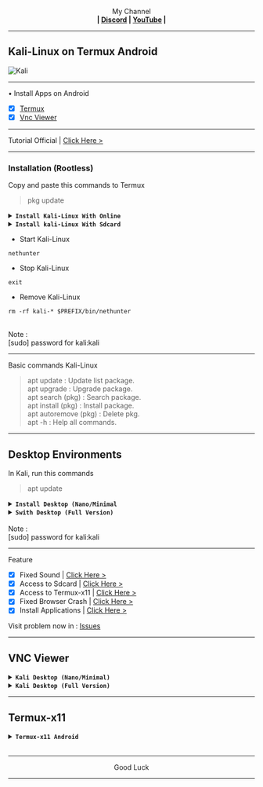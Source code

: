 
<p align="center">My Channel</br><b>
| <a href="https://discord.gg/GCehyym">Discord</a> | <a href="https://youtube.com/channel/UC3sLb7eZCu72iv3G1yUhUHQ">YouTube</a> |</b></p>

---
## Kali-Linux on Termux Android
![Kali](https://github.com/wahasa/Project/assets/69626847/4433ab43-110d-442a-a3da-882a20225a5c)

---
• Install Apps on Android
- [x] [Termux](https://play.google.com/store/apps/details?id=com.termux)
- [x] [Vnc Viewer](https://play.google.com/store/apps/details?id=com.realvnc.viewer.android)

---
Tutorial Official | [Click Here >](https://www.kali.org/docs/nethunter/nethunter-rootless)

---
### Installation (Rootless)</br>
Copy and paste this commands to Termux

> pkg update

<details></br><summary><b><code>Install Kali-Linux With Online</code></b></summary>
In Termux, run this command

#### Install Kali-linux
Rootfs : Armhf, Arm64, i386, Amd64
```
pkg install wget -y ; wget -O install-nethunter-termux https://offs.ec/2MceZWr ; chmod +x install-nethunter-termux ; ./install-nethunter-termux
```

</br>
Note :</br>

* Kali Nano (Cli)
* Kali Minimal (Cli + Pkg Kali)
* Kali Full (Cli + Pkg Kali + Desktop)

Kali Full file size is < 2Gb, the extract time is 10-15 minutes and when it is finished it will be taken to the Kali-Nethunter menu.

---
</details>

<details></br><summary><b><code>Install kali-Linux With Sdcard</code></b></summary>

Before download, run this command to termux :

> uname -m

* kalifs-armhf (Arm-v7)
* kalifs-arm64 (Aarch64)
* kalifs-i386  (X86)
* kalifs-amd64 (X86_64)

- [x] [Link Download](http://kali.download/nethunter-images/current/rootfs/?C=S&O=D)

</br>
Note :</br>

* Kali Nano (Cli)
* Kali Minimal (Cli + Pkg Kali)
* Kali Full (Cli + Pkg Kali + Desktop)

---
In Termux, run this commands
```
termux-setup-storage
```
```
cd /sdcard/Download
```
```
cp (Name file).tar.xz ~/
```
```
cd
```

#### Install Kali-linux
```
pkg install wget -y ; wget -O install-nethunter-termux https://offs.ec/2MceZWr ; chmod +x install-nethunter-termux ; ./install-nethunter-termux
```

* Select number, enter.

Note :</br>
If there are options (Y/N), select (N) all. the extract time is 10-15 minutes and when it is finished it will be taken to the Kali-Nethunter menu.

---
</details>

* Start Kali-Linux
```
nethunter
```

* Stop Kali-Linux
```
exit
```

* Remove Kali-Linux
```
rm -rf kali-* $PREFIX/bin/nethunter
```

</br>
Note :</br>
[sudo] password for kali:kali
</br>

---
Basic commands Kali-Linux
> apt update : Update list package.</br>
> apt upgrade : Upgrade package.</br>
> apt search (pkg) : Search package.</br>
> apt install (pkg) : Install package.</br>
> apt autoremove (pkg) : Delete pkg.</br>
> apt -h : Help all commands.

---
## Desktop Environments
In Kali, run this commands

> apt update

<details></br><summary><b><code>Install Desktop (Nano/Minimal</code></b></summary>

<details><summary><b><code>Kali Desktop </code></b></summary>

![Screenshot_2024-02-26-06-23-17-803_com realvnc viewer android](https://github.com/wahasa/Kali-Nethunter/assets/69626847/4ffeec7d-cdbe-432e-ab5d-4becc5da15d6)
```
sudo apt install wget -y ; wget https://raw.githubusercontent.com/wahasa/Kali-Nethunter/main/Desktop/de-kali.sh ; chmod +x de-kali.sh ; ./de-kali.sh
```
</details>

<details><summary><b><code>Xfce Desktop</code></b></summary>

![Screenshot_2024-02-10-14-48-32-689_com realvnc viewer android](https://github.com/wahasa/Kali-Nethunter/assets/69626847/5199d723-7a06-4324-8c6f-09d3f21ba463)
```
sudo apt install wget -y ; wget https://raw.githubusercontent.com/wahasa/Kali-Nethunter/main/Desktop/de-xfce.sh ; chmod +x de-xfce.sh ; ./de-xfce.sh
```
</details>

<details><summary><b><code>Lxde Desktop</code></b></summary>

![Screenshot_2024-03-10-14-37-33-976_com realvnc viewer android](https://github.com/wahasa/Kali-Nethunter/assets/69626847/8c19f07d-ea86-46a8-bd95-546313517031)
```
sudo apt install wget -y ; wget https://raw.githubusercontent.com/wahasa/Kali-Nethunter/main/Desktop/de-lxde.sh ; chmod +x de-lxde.sh ; ./de-lxde.sh
```
</details>

<details><summary><b><code>Lxqt Desktop</code></b></summary>

![Screenshot_2024-03-10-14-02-10-830_com realvnc viewer android](https://github.com/wahasa/Kali-Nethunter/assets/69626847/e8e3341e-8b97-4f06-b4d6-b5bd7fd20e74)
```
sudo apt install wget -y ; wget https://raw.githubusercontent.com/wahasa/Kali-Nethunter/main/Desktop/de-lxqt.sh ; chmod +x de-lxqt.sh ; ./de-lxqt.sh
```
</details>

<details><summary><b><code>Kde Desktop</code></b></summary>

![Screenshot_2024-03-10-13-58-03-296_com realvnc viewer android](https://github.com/wahasa/Kali-Nethunter/assets/69626847/197385c9-c491-4885-87da-49f59f44567e)
```
sudo apt install wget -y ; wget https://raw.githubusercontent.com/wahasa/Kali-Nethunter/main/Desktop/de-kde.sh ; chmod +x de-kde.sh ; ./de-kde.sh
```
</details>

<details></br><summary><b><code>Gnome Desktop</code></b></summary>

[> Click Here <](https://github.com/wahasa/Kali-Nethunter/blob/main/Kali/gnome.md)
</details>

---
</details>

<details></br><summary><b><code>Swith Desktop (Full Version)</code></b></summary>

<details><summary><b><code>Swith to Lxde</code></b></summary>

![Screenshot_2024-03-10-14-37-33-976_com realvnc viewer android](https://github.com/wahasa/Kali-Nethunter/assets/69626847/8c19f07d-ea86-46a8-bd95-546313517031)
```
sudo apt install wget -y ; wget https://raw.githubusercontent.com/wahasa/Kali-Nethunter/main/Switch/xfce-lxde.sh ; chmod +x xfce-lxde.sh ; ./xfce-lxde.sh
```
</details>

<details><summary><b><code>Swith to Lxqt</code></b></summary>

![Screenshot_2024-03-10-14-02-10-830_com realvnc viewer android](https://github.com/wahasa/Kali-Nethunter/assets/69626847/e8e3341e-8b97-4f06-b4d6-b5bd7fd20e74)
```
sudo apt install wget -y ; wget https://raw.githubusercontent.com/wahasa/Kali-Nethunter/main/Switch/xfce-lxqt.sh ; chmod +x xfce-lxqt.sh ; ./xfce-lxqt.sh
```
</details>

<details><summary><b><code>Swith to Kde</code></b></summary>

![Screenshot_2024-03-10-13-58-03-296_com realvnc viewer android](https://github.com/wahasa/Kali-Nethunter/assets/69626847/197385c9-c491-4885-87da-49f59f44567e)
```
sudo apt install wget -y ; wget https://raw.githubusercontent.com/wahasa/Kali-Nethunter/main/Switch/xfce-kde.sh ; chmod +x xfce-kde.sh ; ./xfce-kde.sh
```
</details>

<details></br><summary><b><code>Swith to Gnome</code></b></summary>

[> Click Here <](https://github.com/wahasa/Kali-Nethunter/blob/main/xfce-gnome.md)
</details>

---
After switching run the command :
```
nano .vnc/xstartup
```

Put a sign (#) on the previous desktop and unmark (#) on the selected desktop.
</details>

</br>
Note :</br>
[sudo] password for kali:kali

---
Feature
- [x] Fixed Sound          | [Click Here >](https://github.com/wahasa/Kali-Nethunter/tree/main/Note)
- [x] Access to Sdcard     | [Click Here >](https://github.com/wahasa/Kali-Nethunter/tree/main/Note)
- [x] Access to Termux-x11 | [Click Here >](https://github.com/wahasa/Kali-Nethunter/tree/main/Note)
- [x] Fixed Browser Crash  | [Click Here >](https://github.com/wahasa/Kali-Nethunter/tree/main/Note)
- [x] Install Applications | [Click Here >](https://github.com/wahasa/Kali-Nethunter/tree/main/Apps)

Visit problem now in : 
[Issues](https://github.com/wahasa/nethunter/issues)

---
## VNC Viewer
<details></br><summary><b><code>Kali Desktop (Nano/Minimal)</code></b></summary>

* Start VNC Server

In Kali, run this command to start
```
vnc-start
```

* Open Vnc Viewer

Add (+) VNC Client to connect, fill with :

Address
```
localhost:1
```

Name
```
Kali Desktop
```

To disconnect VNC Client, click (X) on the right.

* Stop VNC Server

In Kali, run this command to stop
```
vnc-stop
```

---
</details>

<details></br><summary><b><code>Kali Desktop (Full Version)</code></b></summary>

* Start VNC Server

In Kali, run this command to start
```
kex
```

* Open Vnc Viewer

Add (+) VNC Client to connect, fill with :

Address
```
localhost:1
```

Name
```
Kali-Nethunter
```

To disconnect VNC Client, click (X) on the right.

* Stop VNC Server

In Kali, run this command to stop
```
kex stop
```
</details>

---
## Termux-x11
<details></br><summary><b><code>Termux-x11 Android</code></b></summary>

[> Click Here <](https://github.com/wahasa/Kali-Nethunter/blob/main/Note/Termux-x11fix.md)
</details>
</br>

---
<p align="center">Good Luck</p>

---
